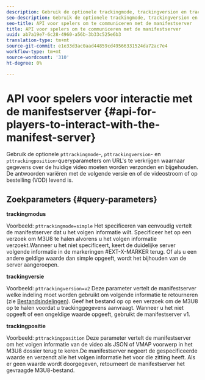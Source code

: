 ```yaml
---
description: Gebruik de optionele trackingmode, trackingversion en trackingposition queryparameters om URL's te verkrijgen waarnaar gegevens over de huidige video worden verzonden en bijgehouden. De antwoorden variëren met de volgende versie en of de videostroom of op bestelling (VOD) levend is.
seo-description: Gebruik de optionele trackingmode, trackingversion en trackingposition queryparameters om URL's te verkrijgen waarnaar gegevens over de huidige video worden verzonden en bijgehouden. De antwoorden variëren met de volgende versie en of de videostroom of op bestelling (VOD) levend is.
seo-title: API voor spelers om te communiceren met de manifestserver
title: API voor spelers om te communiceren met de manifestserver
uuid: ab7a19e7-6c28-4960-a56b-3b33c525e6b3
translation-type: tm+mt
source-git-commit: e1e33d3ac0aad44859cd49566331524da72ac7e4
workflow-type: tm+mt
source-wordcount: '310'
ht-degree: 0%

---
```



# API voor spelers voor interactie met de manifestserver {#api-for-players-to-interact-with-the-manifest-server}

Gebruik de optionele `pttrackingmode`-, `pttrackingversion`- en `pttrackingposition`-queryparameters om URL&#39;s te verkrijgen waarnaar gegevens over de huidige video moeten worden verzonden en bijgehouden. De antwoorden variëren met de volgende versie en of de videostroom of op bestelling (VOD) levend is.

## Zoekparameters {#query-parameters}

**trackingmodus**

Voorbeeld: `pttrackingmode=simple`
Het specificeren van eenvoudig vertelt de manifestserver dat u het volgen informatie wilt.
Specificeer het op een verzoek om M3U8 te halen alvorens u het volgen informatie verzoekt.Wanneer u het niet specificeert, keert de duidelijke server volgende informatie in de markeringen #EXT-X-MARKER terug.
Of als u een andere geldige waarde dan simple opgeeft, wordt het bijhouden van de server aangeroepen.

**trackingversie**

Voorbeeld: `pttrackingversion=v2`
Deze parameter vertelt de manifestserver welke indeling moet worden gebruikt om volgende informatie te retourneren (zie [Bestandsindelingen](/help/primetime-ad-insertion/~old-msapi-topics/ms-list-file-formats/ms-api-file-formats.md)).
Geef het bestand op op een verzoek om de M3U8 op te halen voordat u trackinggegevens aanvraagt. Wanneer u het niet opgeeft of een ongeldige waarde opgeeft, gebruikt de manifestserver v1.

**trackingpositie**

Voorbeeld: `pttrackingposition`
Deze parameter vertelt de manifestserver om het volgen informatie van de video als JSON of VMAP voorwerp in het M3U8 dossier terug te keren.De manifestserver negeert de gespecificeerde waarde en verzendt alle het volgen informatie het voor die zitting heeft. Als er geen waarde wordt doorgegeven, retourneert de manifestserver het gevraagde M3U8-bestand.
